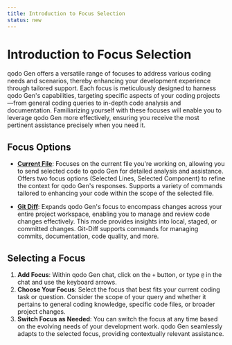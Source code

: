 ```yaml
---
title: Introduction to Focus Selection
status: new
---
```


# Introduction to Focus Selection

qodo Gen offers a versatile range of focuses to address various coding needs and scenarios, thereby enhancing your development experience through tailored support. Each focus is meticulously designed to harness qodo Gen's capabilities, targeting specific aspects of your coding projects—from general coding queries to in-depth code analysis and documentation. Familiarizing yourself with these focuses will enable you to leverage qodo Gen more effectively, ensuring you receive the most pertinent assistance precisely when you need it.


## Focus Options

- [**Current File**](./current-file.md): Focuses on the current file you're working on, allowing you to send selected code to qodo Gen for detailed analysis and assistance. Offers two focus options (Selected Lines, Selected Component) to refine the context for qodo Gen's responses. Supports a variety of commands tailored to enhancing your code within the scope of the selected file.

- [**Git Diff**](./git-diff.md): Expands qodo Gen's focus to encompass changes across your entire project workspace, enabling you to manage and review code changes effectively. This mode provides insights into local, staged, or committed changes. Git-Diff supports commands for managing commits, documentation, code quality, and more.

## Selecting a Focus

1. **Add Focus**: Within qodo Gen chat, click on the `+` button, or type `@` in the chat and use the keyboard arrows.
2. **Choose Your Focus**: Select the focus that best fits your current coding task or question. Consider the scope of your query and whether it pertains to general coding knowledge, specific code files, or broader project changes.
3. **Switch Focus as Needed**: You can switch the focus at any time based on the evolving needs of your development work. qodo Gen seamlessly adapts to the selected focus, providing contextually relevant assistance.